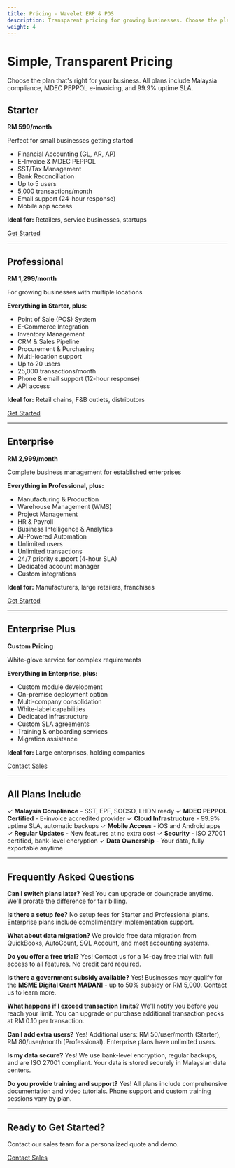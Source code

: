 ```yaml
---
title: Pricing - Wavelet ERP & POS
description: Transparent pricing for growing businesses. Choose the plan that fits your needs. All plans include Malaysia compliance and MDEC PEPPOL e-invoicing.
weight: 4
---
```


# Simple, Transparent Pricing

Choose the plan that's right for your business. All plans include Malaysia compliance, MDEC PEPPOL e-invoicing, and 99.9% uptime SLA.

## Starter
**RM 599/month**

Perfect for small businesses getting started

- Financial Accounting (GL, AR, AP)
- E-Invoice & MDEC PEPPOL
- SST/Tax Management
- Bank Reconciliation
- Up to 5 users
- 5,000 transactions/month
- Email support (24-hour response)
- Mobile app access

**Ideal for:** Retailers, service businesses, startups

[Get Started](/contact?plan=starter)

---

## Professional
**RM 1,299/month**

For growing businesses with multiple locations

**Everything in Starter, plus:**
- Point of Sale (POS) System
- E-Commerce Integration
- Inventory Management
- CRM & Sales Pipeline
- Procurement & Purchasing
- Multi-location support
- Up to 20 users
- 25,000 transactions/month
- Phone & email support (12-hour response)
- API access

**Ideal for:** Retail chains, F&B outlets, distributors

[Get Started](/contact?plan=professional)

---

## Enterprise
**RM 2,999/month**

Complete business management for established enterprises

**Everything in Professional, plus:**
- Manufacturing & Production
- Warehouse Management (WMS)
- Project Management
- HR & Payroll
- Business Intelligence & Analytics
- AI-Powered Automation
- Unlimited users
- Unlimited transactions
- 24/7 priority support (4-hour SLA)
- Dedicated account manager
- Custom integrations

**Ideal for:** Manufacturers, large retailers, franchises

[Get Started](/contact?plan=enterprise)

---

## Enterprise Plus
**Custom Pricing**

White-glove service for complex requirements

**Everything in Enterprise, plus:**
- Custom module development
- On-premise deployment option
- Multi-company consolidation
- White-label capabilities
- Dedicated infrastructure
- Custom SLA agreements
- Training & onboarding services
- Migration assistance

**Ideal for:** Large enterprises, holding companies

[Contact Sales](/contact?plan=enterprise-plus)

---

## All Plans Include

✓ **Malaysia Compliance** - SST, EPF, SOCSO, LHDN ready
✓ **MDEC PEPPOL Certified** - E-invoice accredited provider
✓ **Cloud Infrastructure** - 99.9% uptime SLA, automatic backups
✓ **Mobile Access** - iOS and Android apps
✓ **Regular Updates** - New features at no extra cost
✓ **Security** - ISO 27001 certified, bank-level encryption
✓ **Data Ownership** - Your data, fully exportable anytime

---

## Frequently Asked Questions

**Can I switch plans later?**
Yes! You can upgrade or downgrade anytime. We'll prorate the difference for fair billing.

**Is there a setup fee?**
No setup fees for Starter and Professional plans. Enterprise plans include complimentary implementation support.

**What about data migration?**
We provide free data migration from QuickBooks, AutoCount, SQL Account, and most accounting systems.

**Do you offer a free trial?**
Yes! Contact us for a 14-day free trial with full access to all features. No credit card required.

**Is there a government subsidy available?**
Yes! Businesses may qualify for the **MSME Digital Grant MADANI** - up to 50% subsidy or RM 5,000. Contact us to learn more.

**What happens if I exceed transaction limits?**
We'll notify you before you reach your limit. You can upgrade or purchase additional transaction packs at RM 0.10 per transaction.

**Can I add extra users?**
Yes! Additional users: RM 50/user/month (Starter), RM 80/user/month (Professional). Enterprise plans have unlimited users.

**Is my data secure?**
Yes! We use bank-level encryption, regular backups, and are ISO 27001 compliant. Your data is stored securely in Malaysian data centers.

**Do you provide training and support?**
Yes! All plans include comprehensive documentation and video tutorials. Phone support and custom training sessions vary by plan.

---

## Ready to Get Started?

Contact our sales team for a personalized quote and demo.

[Contact Sales](/contact)
